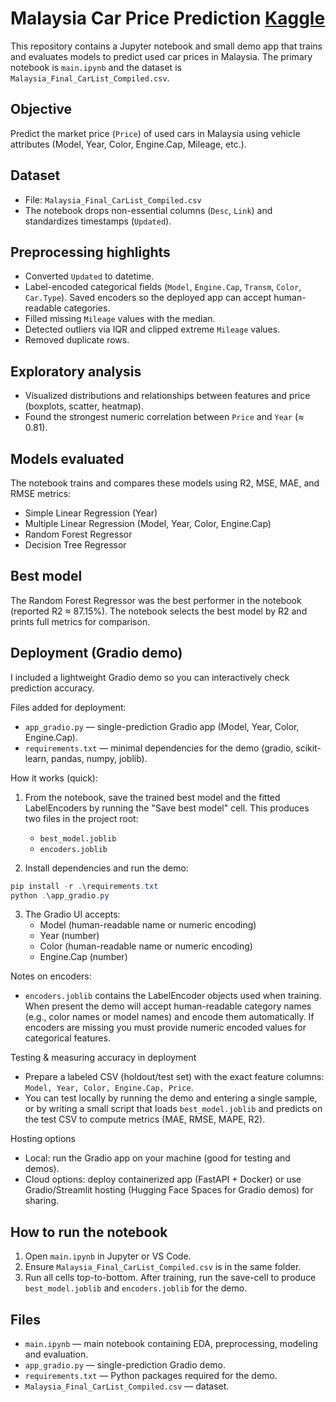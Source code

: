 # Malaysia Car Price Prediction [Kaggle](https://www.kaggle.com/code/insyirahazman/car-price-prediction-using-ml)

This repository contains a Jupyter notebook and small demo app that trains and evaluates models to predict used car prices in Malaysia. The primary notebook is `main.ipynb` and the dataset is `Malaysia_Final_CarList_Compiled.csv`.

## Objective
Predict the market price (`Price`) of used cars in Malaysia using vehicle attributes (Model, Year, Color, Engine.Cap, Mileage, etc.).

## Dataset
- File: `Malaysia_Final_CarList_Compiled.csv`
- The notebook drops non-essential columns (`Desc`, `Link`) and standardizes timestamps (`Updated`).

## Preprocessing highlights
- Converted `Updated` to datetime.
- Label-encoded categorical fields (`Model`, `Engine.Cap`, `Transm`, `Color`, `Car.Type`). Saved encoders so the deployed app can accept human-readable categories.
- Filled missing `Mileage` values with the median.
- Detected outliers via IQR and clipped extreme `Mileage` values.
- Removed duplicate rows.

## Exploratory analysis
- Visualized distributions and relationships between features and price (boxplots, scatter, heatmap).
- Found the strongest numeric correlation between `Price` and `Year` (≈ 0.81).

## Models evaluated
The notebook trains and compares these models using R2, MSE, MAE, and RMSE metrics:

- Simple Linear Regression (Year)
- Multiple Linear Regression (Model, Year, Color, Engine.Cap)
- Random Forest Regressor
- Decision Tree Regressor

## Best model
The Random Forest Regressor was the best performer in the notebook (reported R2 ≈ 87.15%). The notebook selects the best model by R2 and prints full metrics for comparison.

## Deployment (Gradio demo)
I included a lightweight Gradio demo so you can interactively check prediction accuracy.

Files added for deployment:
- `app_gradio.py` — single-prediction Gradio app (Model, Year, Color, Engine.Cap).
- `requirements.txt` — minimal dependencies for the demo (gradio, scikit-learn, pandas, numpy, joblib).

How it works (quick):
1. From the notebook, save the trained best model and the fitted LabelEncoders by running the "Save best model" cell. This produces two files in the project root:
   - `best_model.joblib`
   - `encoders.joblib`

2. Install dependencies and run the demo:

```powershell
pip install -r .\requirements.txt
python .\app_gradio.py
```

3. The Gradio UI accepts:
   - Model (human-readable name or numeric encoding)
   - Year (number)
   - Color (human-readable name or numeric encoding)
   - Engine.Cap (number)

Notes on encoders:
- `encoders.joblib` contains the LabelEncoder objects used when training. When present the demo will accept human-readable category names (e.g., color names or model names) and encode them automatically. If encoders are missing you must provide numeric encoded values for categorical features.

Testing & measuring accuracy in deployment
- Prepare a labeled CSV (holdout/test set) with the exact feature columns: `Model, Year, Color, Engine.Cap, Price`.
- You can test locally by running the demo and entering a single sample, or by writing a small script that loads `best_model.joblib` and predicts on the test CSV to compute metrics (MAE, RMSE, MAPE, R2).

Hosting options
- Local: run the Gradio app on your machine (good for testing and demos).
- Cloud options: deploy containerized app (FastAPI + Docker) or use Gradio/Streamlit hosting (Hugging Face Spaces for Gradio demos) for sharing.

## How to run the notebook
1. Open `main.ipynb` in Jupyter or VS Code.
2. Ensure `Malaysia_Final_CarList_Compiled.csv` is in the same folder.
3. Run all cells top-to-bottom. After training, run the save-cell to produce `best_model.joblib` and `encoders.joblib` for the demo.

## Files
- `main.ipynb` — main notebook containing EDA, preprocessing, modeling and evaluation.
- `app_gradio.py` — single-prediction Gradio demo.
- `requirements.txt` — Python packages required for the demo.
- `Malaysia_Final_CarList_Compiled.csv` — dataset.